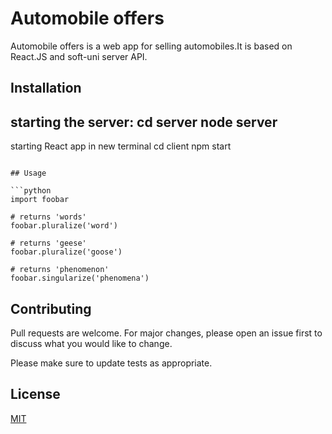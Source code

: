 # Automobile offers

Automobile offers is a web app for selling automobiles.It is based on React.JS and soft-uni server API.

## Installation

starting the server:
cd server
node server
--------
starting React app
in new terminal
cd client
npm start

```

## Usage

```python
import foobar

# returns 'words'
foobar.pluralize('word')

# returns 'geese'
foobar.pluralize('goose')

# returns 'phenomenon'
foobar.singularize('phenomena')
```

## Contributing
Pull requests are welcome. For major changes, please open an issue first to discuss what you would like to change.

Please make sure to update tests as appropriate.

## License
[MIT](https://choosealicense.com/licenses/mit/)
